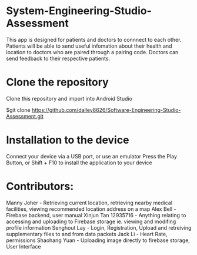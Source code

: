 # System-Engineering-Studio-Assessment

This app is designed for patients and doctors to connnect to each other. Patients will be able to send useful infomation about their health and location to doctors who are paired through a pairing code. Doctors can send feedback to their respective patients.

# Clone the repository
Clone this repository and import into Android Studio

$git clone https://github.com/dalley8626/Software-Engineering-Studio-Assessment.git

# Installation to the device
Connect your device via a USB port, or use an emulator
Press the Play Button, or Shift + F10 to install the application to your device



# Contributors:
Manny Joher - Retrieving current location, retrieving nearby medical facilities, viewing recommended location address on a map
Alex Bell - Firebase backend, user manual
Xinjun Tan 12935716 - Anything relating to accessing and uploading to Firebase storage ie. viewing and modifing profile information
Senghout Lay - Login, Registration, Upload and retreiving supplementary files to and from data packets
Jack Li - Heart Rate, permissions
Shaohang Yuan - Uploading image directly to firebase storage, User Interface
